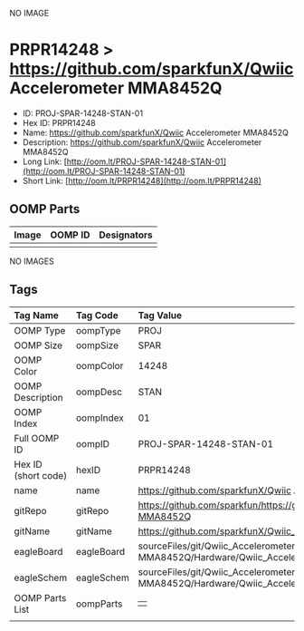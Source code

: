 


  
NO IMAGE  
# PRPR14248 > https://github.com/sparkfunX/Qwiic Accelerometer MMA8452Q

- ID: PROJ-SPAR-14248-STAN-01
- Hex ID: PRPR14248
- Name: https://github.com/sparkfunX/Qwiic Accelerometer MMA8452Q
- Description: https://github.com/sparkfunX/Qwiic Accelerometer MMA8452Q
- Long Link: [http://oom.lt/PROJ-SPAR-14248-STAN-01](http://oom.lt/PROJ-SPAR-14248-STAN-01)
- Short Link: [http://oom.lt/PRPR14248](http://oom.lt/PRPR14248)

## OOMP Parts
  

|Image|OOMP ID|Designators|
| :--- | :--- | :--- |
||||
  
NO IMAGES  
## Tags
  

|Tag Name|Tag Code|Tag Value|
| :--- | :--- | :--- |
|OOMP Type|oompType|PROJ|
|OOMP Size|oompSize|SPAR|
|OOMP Color|oompColor|14248|
|OOMP Description|oompDesc|STAN|
|OOMP Index|oompIndex|01|
|Full OOMP ID|oompID|PROJ-SPAR-14248-STAN-01|
|Hex ID (short code)|hexID|PRPR14248|
|name|name|https://github.com/sparkfunX/Qwiic Accelerometer MMA8452Q|
|gitRepo|gitRepo|https://github.com/sparkfun/https://github.com/sparkfunX/Qwiic_Accelerometer-MMA8452Q|
|gitName|gitName|https://github.com/sparkfunX/Qwiic_Accelerometer-MMA8452Q|
|eagleBoard|eagleBoard|sourceFiles/git/Qwiic_Accelerometer-MMA8452Q/Hardware/Qwiic_Accelerometer-MMA8452Q.brd|
|eagleSchem|eagleSchem|sourceFiles/git/Qwiic_Accelerometer-MMA8452Q/Hardware/Qwiic_Accelerometer-MMA8452Q.sch|
|OOMP Parts List|oompParts|<table><tr><td></td></tr></table>|
||||
